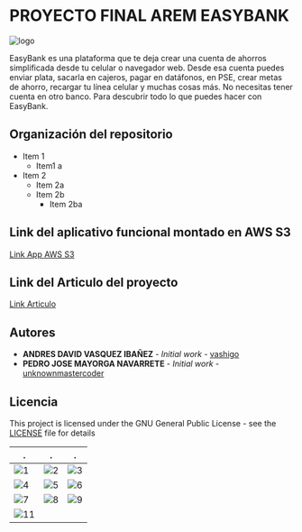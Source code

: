 # PROYECTO FINAL AREM EASYBANK

![logo](https://user-images.githubusercontent.com/26507566/49768049-e581e280-fca8-11e8-8a61-b653df5bd26f.png)

 EasyBank es una plataforma que te deja crear una cuenta de ahorros simplificada desde tu celular o navegador web. Desde esa cuenta puedes enviar plata, sacarla en cajeros, pagar en datáfonos, en PSE, crear metas de ahorro, recargar tu línea celular y muchas cosas más. No necesitas tener cuenta en otro banco. Para descubrir todo lo que puedes hacer con EasyBank.

## Organización del repositorio

* Item 1
  * Item1 a
* Item 2
  * Item 2a
  * Item 2b
    * Item 2ba

## Link del aplicativo funcional montado en AWS S3
 [Link App AWS S3](http://appeasybank.s3-website-us-west-2.amazonaws.com/lite/signup.html)
 
## Link del Articulo del proyecto
 [Link Articulo](https://docs.google.com/document/d/1FeRlfBMtiEHMyl7nXBI0excvgZAwu_5BgjrkK0MrXWI/edit?usp=sharing)
   
## Autores
 * **ANDRES DAVID VASQUEZ IBAÑEZ** - *Initial work* - [vashigo](https://github.com/vashigo)
 * **PEDRO JOSE MAYORGA NAVARRETE** - *Initial work* - [unknownmastercoder](https://github.com/unknownmastercoder)
 
## Licencia
 This project is licensed under the GNU General Public License - see the [LICENSE](LICENSE) file for details
 
. | . | .
------------ | ------------- | ------------- 
![1](https://user-images.githubusercontent.com/26507566/49767017-f4669600-fca4-11e8-8c96-d435c9a8764c.png) | ![2](https://user-images.githubusercontent.com/26507566/49767018-f4669600-fca4-11e8-928e-7208e6cdc62b.png) | ![3](https://user-images.githubusercontent.com/26507566/49767019-f4ff2c80-fca4-11e8-9460-d4f65ec827a1.png)
![4](https://user-images.githubusercontent.com/26507566/49767020-f4ff2c80-fca4-11e8-80da-18c2a4cbdc07.png) | ![5](https://user-images.githubusercontent.com/26507566/49767021-f4ff2c80-fca4-11e8-9563-1d3ca2be43da.png) | ![6](https://user-images.githubusercontent.com/26507566/49767022-f4ff2c80-fca4-11e8-819d-5cd0cf735eba.png)
![7](https://user-images.githubusercontent.com/26507566/49767024-f4ff2c80-fca4-11e8-8b77-02a5e1130b0e.png) | ![8](https://user-images.githubusercontent.com/26507566/49767025-f4ff2c80-fca4-11e8-9f2f-a332802541e9.png) | ![9](https://user-images.githubusercontent.com/26507566/49767026-f597c300-fca4-11e8-878d-5e97a0734c23.png) | ![10](https://user-images.githubusercontent.com/26507566/49767027-f597c300-fca4-11e8-8d72-430e775480e9.png)
![11](https://user-images.githubusercontent.com/26507566/49767028-f597c300-fca4-11e8-95c1-a315ab8530d3.png) | |
